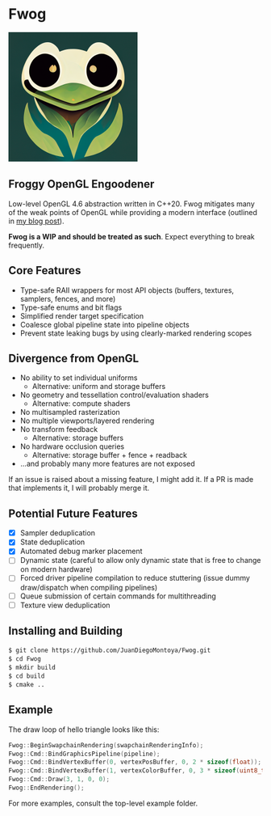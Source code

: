 # Fwog

![Fwog logo](media/logo.png)

## Froggy OpenGL Engoodener

Low-level OpenGL 4.6 abstraction written in C++20. Fwog mitigates many of the weak points of OpenGL while providing a modern interface (outlined in [my blog post](https://juandiegomontoya.github.io/modern_opengl.html)).

**Fwog is a WIP and should be treated as such**. Expect everything to break frequently.

## Core Features

- Type-safe RAII wrappers for most API objects (buffers, textures, samplers, fences, and more)
- Type-safe enums and bit flags
- Simplified render target specification
- Coalesce global pipeline state into pipeline objects
- Prevent state leaking bugs by using clearly-marked rendering scopes

## Divergence from OpenGL

- No ability to set individual uniforms
  - Alternative: uniform and storage buffers
- No geometry and tessellation control/evaluation shaders
  - Alternative: compute shaders
- No multisampled rasterization
- No multiple viewports/layered rendering
- No transform feedback
  - Alternative: storage buffers
- No hardware occlusion queries
  - Alternative: storage buffer + fence + readback
- ...and probably many more features are not exposed

If an issue is raised about a missing feature, I might add it. If a PR is made that implements it, I will probably merge it.

## Potential Future Features

- [x] Sampler deduplication
- [x] State deduplication
- [x] Automated debug marker placement
- [ ] Dynamic state (careful to allow only dynamic state that is free to change on modern hardware)
- [ ] Forced driver pipeline compilation to reduce stuttering (issue dummy draw/dispatch when compiling pipelines)
- [ ] Queue submission of certain commands for multithreading
- [ ] Texture view deduplication

## Installing and Building

```bash
$ git clone https://github.com/JuanDiegoMontoya/Fwog.git
$ cd Fwog
$ mkdir build
$ cd build
$ cmake ..
```

## Example

The draw loop of hello triangle looks like this:

```cpp
Fwog::BeginSwapchainRendering(swapchainRenderingInfo);
Fwog::Cmd::BindGraphicsPipeline(pipeline);
Fwog::Cmd::BindVertexBuffer(0, vertexPosBuffer, 0, 2 * sizeof(float));
Fwog::Cmd::BindVertexBuffer(1, vertexColorBuffer, 0, 3 * sizeof(uint8_t));
Fwog::Cmd::Draw(3, 1, 0, 0);
Fwog::EndRendering();
```

For more examples, consult the top-level example folder.
